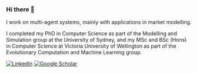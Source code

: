 ### Hi there 👋

I work on multi-agent systems, mainly with applications in market modelling.

I completed my PhD in Computer Science as part of the Modelling and Simulation group at the University of Sydney, and my MSc and BSc (Hons) in Computer Science at Victoria University of Wellington as part of the Evolutionary Computation and Machine Learning group. 

[![LinkedIn](https://img.shields.io/badge/LinkedIn-0077B5?style=for-the-badge&logo=linkedin&logoColor=white)](https://www.linkedin.com/in/benjaminpatrickevans) [![Google Scholar](https://img.shields.io/badge/Google%20Scholar-orange?style=for-the-badge&logo=google&logoColor=white)](https://scholar.google.com/citations?user=yfrOml0AAAAJ)
